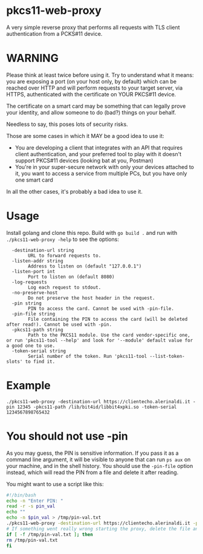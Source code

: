 # pkcs11-web-proxy

A very simple reverse proxy that performs all requests with TLS client authentication from a PCKS#11 device.

# WARNING
Please think at least twice before using it. Try to understand what it means: you are exposing a port (on your host only, by default)
which can be reached over HTTP and will perform requests to your target server, via HTTPS, authenticated with the certificate on YOUR PKCS#11 device.

The certificate on a smart card may be something that can legally prove your identity, and allow someone to do (bad?) things on your behalf.

Needless to say, this poses lots of security risks.

Those are some cases in which it MAY be a good idea to use it:
- You are developing a client that integrates with an API that requires client authentication, and your preferred tool to play with it doesn't support PKCS#11 devices (looking bat at you, Postman)
- You're in your super-secure network with only your devices attached to it, you want to access a service from multiple PCs, but you have only one smart card

In all the other cases, it's probably a bad idea to use it.

# Usage
Install golang and clone this repo. Build with `go build .` and run with `./pkcs11-web-proxy -help` to see the options:
```
  -destination-url string
    	URL to forward requests to.
  -listen-addr string
    	Address to listen on (default "127.0.0.1")
  -listen-port int
    	Port to listen on (default 8080)
  -log-requests
    	Log each request to stdout.
  -no-preserve-host
    	Do not preserve the host header in the request.
  -pin string
    	PIN to access the card. Cannot be used with -pin-file.
  -pin-file string
    	File containing the PIN to access the card (will be deleted after read!). Cannot be used with -pin.
  -pkcs11-path string
    	Path to the PKCS11 module. Use the card vendor-specific one, or run 'pkcs11-tool --help' and look for '--module' default value for a good one to use.
  -token-serial string
    	Serial number of the token. Run 'pkcs11-tool --list-token-slots' to find it.
```

# Example
```
./pkcs11-web-proxy -destination-url https://clientecho.alerinaldi.it -pin 12345 -pkcs11-path /lib/bit4id/libbit4xpki.so -token-serial 1234567898765432
```

# You should not use -pin
As you may guess, the PIN is sensitive information. If you pass it as a command line argument, it will be visible to anyone that can run `ps aux` on your machine, and in the shell history.
You should use the `-pin-file` option instead, which will read the PIN from a file and delete it after reading.

You might want to use a script like this:
```sh
#!/bin/bash
echo -n "Enter PIN: "
read -r -s pin_val
echo ""
echo -n $pin_val > /tmp/pin-val.txt
./pkcs11-web-proxy -destination-url https://clientecho.alerinaldi.it -pin-file /tmp/pin-val.txt -pkcs11-path /lib/bit4id/libbit4xpki.so -token-serial 1234567898765432
# If something went really wrong starting the proxy, delete the file anyway
if [ -f /tmp/pin-val.txt ]; then
rm /tmp/pin-val.txt
fi
```
